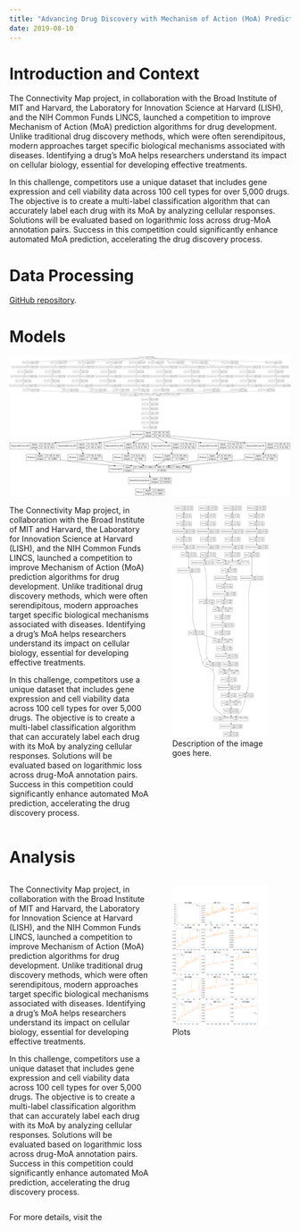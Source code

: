 ```yaml
---
title: "Advancing Drug Discovery with Mechanism of Action (MoA) Prediction"
date: 2019-08-10
---
```


# Introduction and Context
The Connectivity Map project, in collaboration with the Broad Institute of MIT and Harvard, the Laboratory for Innovation Science at Harvard (LISH), and the NIH Common Funds LINCS, launched a competition to improve Mechanism of Action (MoA) prediction algorithms for drug development. Unlike traditional drug discovery methods, which were often serendipitous, modern approaches target specific biological mechanisms associated with diseases. Identifying a drug’s MoA helps researchers understand its impact on cellular biology, essential for developing effective treatments.

In this challenge, competitors use a unique dataset that includes gene expression and cell viability data across 100 cell types for over 5,000 drugs. The objective is to create a multi-label classification algorithm that can accurately label each drug with its MoA by analyzing cellular responses. Solutions will be evaluated based on logarithmic loss across drug-MoA annotation pairs. Success in this competition could significantly enhance automated MoA prediction, accelerating the drug discovery process.

# Data Processing
[GitHub repository](https://github.com/damoonsh/MoA).

# Models

<img src='https://raw.githubusercontent.com/damoonsh/MoA/refs/heads/main/img/NN01-1.png'/>

<img src='https://raw.githubusercontent.com/damoonsh/MoA/refs/heads/main/img/model.png'/>

<div style="display: flex; align-items: flex-start;">
  <div style="flex: 1;">
    <p>The Connectivity Map project, in collaboration with the Broad Institute of MIT and Harvard, the Laboratory for Innovation Science at Harvard (LISH), and the NIH Common Funds LINCS, launched a competition to improve Mechanism of Action (MoA) prediction algorithms for drug development. Unlike traditional drug discovery methods, which were often serendipitous, modern approaches target specific biological mechanisms associated with diseases. Identifying a drug’s MoA helps researchers understand its impact on cellular biology, essential for developing effective treatments.</p>
    <p>In this challenge, competitors use a unique dataset that includes gene expression and cell viability data across 100 cell types for over 5,000 drugs. The objective is to create a multi-label classification algorithm that can accurately label each drug with its MoA by analyzing cellular responses. Solutions will be evaluated based on logarithmic loss across drug-MoA annotation pairs. Success in this competition could significantly enhance automated MoA prediction, accelerating the drug discovery process.</p>
  </div>
  <div style="flex: 1;">
    <figure>
      <img src='https://raw.githubusercontent.com/damoonsh/MoA/refs/heads/main/img/main-model.png' style='width: auto; height: 30%;'/>
      <figcaption>Description of the image goes here.</figcaption>
    </figure>
  </div>
</div>

# Analysis
<div style="display: flex; align-items: flex-start;">
  <div style="flex: 1;">
    <p>The Connectivity Map project, in collaboration with the Broad Institute of MIT and Harvard, the Laboratory for Innovation Science at Harvard (LISH), and the NIH Common Funds LINCS, launched a competition to improve Mechanism of Action (MoA) prediction algorithms for drug development. Unlike traditional drug discovery methods, which were often serendipitous, modern approaches target specific biological mechanisms associated with diseases. Identifying a drug’s MoA helps researchers understand its impact on cellular biology, essential for developing effective treatments.</p>
    <p>In this challenge, competitors use a unique dataset that includes gene expression and cell viability data across 100 cell types for over 5,000 drugs. The objective is to create a multi-label classification algorithm that can accurately label each drug with its MoA by analyzing cellular responses. Solutions will be evaluated based on logarithmic loss across drug-MoA annotation pairs. Success in this competition could significantly enhance automated MoA prediction, accelerating the drug discovery process.</p>
  </div>
  <div style="flex: 1;">
    <figure>
      <img src='https://raw.githubusercontent.com/damoonsh/MoA/refs/heads/main/img/plot.png' style='width: auto; height: 50%;'/>
      <figcaption>Plots</figcaption>
    </figure>
  </div>
</div>



For more details, visit the 
